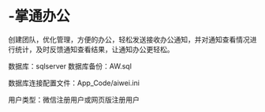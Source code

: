 # -掌通办公


创建团队，优化管理，方便的办公，轻松发送接收办公通知，并对通知查看情况进行统计，及时反馈通知查看结果，让通知办公更轻松。


数据库：sqlserver
数据库备份：AW.sql

数据库连接配置文件：App_Code/aiwei.ini

用户类型：微信注册用户或网页版注册用户

